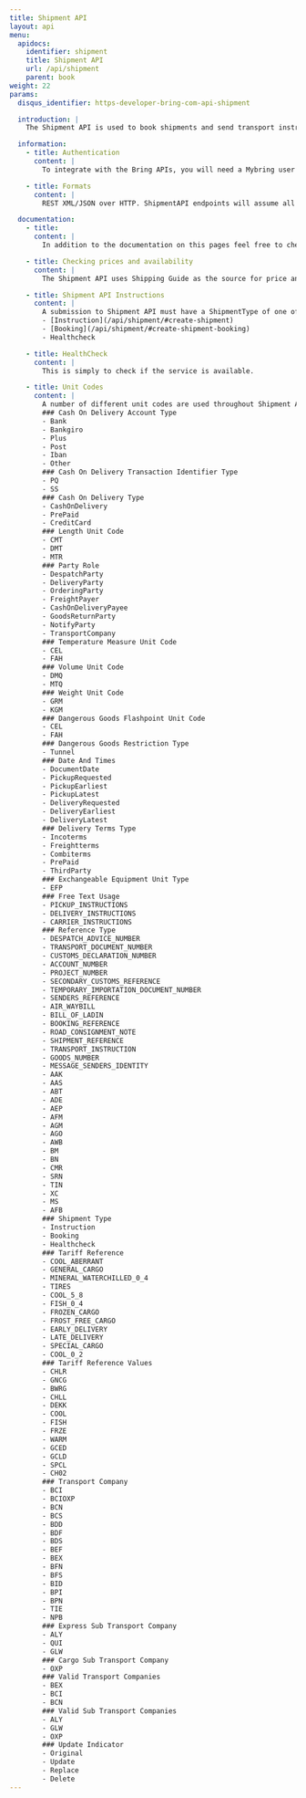 ```yaml
---
title: Shipment API
layout: api
menu:
  apidocs:
    identifier: shipment
    title: Shipment API
    url: /api/shipment
    parent: book
weight: 22
params:
  disqus_identifier: https-developer-bring-com-api-shipment

  introduction: |
    The Shipment API is used to book shipments and send transport instructions to Bring. For customers using EDIFACT today, switching to the Shipment API is a good alternative when implementing new automated order solutions. The API supports the majority of services in Bring's service portfolio and offers options to both create, update and delete bookings and instructions. You may use your own SSCC-compliant labels and your own shipment number series. Using the API requires a good knowledge of Bring's service portfolio and logistics value chain as the level of content validation is low [compared to the Booking API](/api/booking-shipment/).

  information:
    - title: Authentication
      content: |
        To integrate with the Bring APIs, you will need a Mybring user account with an API key. Information about prerequisites and authentication headers can be found on the general API [Getting Started page](/api/).

    - title: Formats
      content: |
        REST XML/JSON over HTTP. ShipmentAPI endpoints will assume all requests are ISO-8859-1 encoded.

  documentation:
    - title:
      content: |
        In addition to the documentation on this pages feel free to check out our [swagger page](https://bapiqa.bring.com/Shipment/swagger) for this API.

    - title: Checking prices and availability
      content: |
        The Shipment API uses Shipping Guide as the source for price and availability (when supported in the Shipping Guide) for the different products. We advise clients of the Shipment API to use [Shipping Guide API](/api/shipping-guide_2/) for getting the list price and checking availability before sending a booking request. Note that invoice payment is the only available payment option for the Shipment API. This means that the Mybring user ID used in the booking request must have access to the customer number specified as payer of the booking.

    - title: Shipment API Instructions
      content: |
        A submission to Shipment API must have a ShipmentType of one of the following
        - [Instruction](/api/shipment/#create-shipment)
        - [Booking](/api/shipment/#create-shipment-booking)
        - Healthcheck

    - title: HealthCheck
      content: |
        This is simply to check if the service is available.

    - title: Unit Codes
      content: |
        A number of different unit codes are used throughout Shipment API. Many of which are listed in the layouts below but the definative list is displayed here for ease of reference.
        ### Cash On Delivery Account Type
        - Bank
        - Bankgiro
        - Plus
        - Post
        - Iban
        - Other
        ### Cash On Delivery Transaction Identifier Type
        - PQ
        - SS
        ### Cash On Delivery Type
        - CashOnDelivery
        - PrePaid
        - CreditCard
        ### Length Unit Code
        - CMT
        - DMT
        - MTR
        ### Party Role
        - DespatchParty
        - DeliveryParty
        - OrderingParty
        - FreightPayer
        - CashOnDeliveryPayee
        - GoodsReturnParty
        - NotifyParty
        - TransportCompany
        ### Temperature Measure Unit Code
        - CEL
        - FAH
        ### Volume Unit Code
        - DMQ
        - MTQ
        ### Weight Unit Code
        - GRM
        - KGM
        ### Dangerous Goods Flashpoint Unit Code
        - CEL
        - FAH
        ### Dangerous Goods Restriction Type
        - Tunnel
        ### Date And Times
        - DocumentDate
        - PickupRequested
        - PickupEarliest
        - PickupLatest
        - DeliveryRequested
        - DeliveryEarliest
        - DeliveryLatest
        ### Delivery Terms Type
        - Incoterms
        - Freightterms
        - Combiterms
        - PrePaid
        - ThirdParty
        ### Exchangeable Equipment Unit Type
        - EFP
        ### Free Text Usage
        - PICKUP_INSTRUCTIONS
        - DELIVERY_INSTRUCTIONS
        - CARRIER_INSTRUCTIONS
        ### Reference Type
        - DESPATCH_ADVICE_NUMBER
        - TRANSPORT_DOCUMENT_NUMBER
        - CUSTOMS_DECLARATION_NUMBER
        - ACCOUNT_NUMBER
        - PROJECT_NUMBER
        - SECONDARY_CUSTOMS_REFERENCE
        - TEMPORARY_IMPORTATION_DOCUMENT_NUMBER
        - SENDERS_REFERENCE
        - AIR_WAYBILL
        - BILL_OF_LADIN
        - BOOKING_REFERENCE
        - ROAD_CONSIGNMENT_NOTE
        - SHIPMENT_REFERENCE
        - TRANSPORT_INSTRUCTION
        - GOODS_NUMBER
        - MESSAGE_SENDERS_IDENTITY
        - AAK
        - AAS
        - ABT
        - ADE
        - AEP
        - AFM
        - AGM
        - AGO
        - AWB
        - BM
        - BN
        - CMR
        - SRN
        - TIN
        - XC
        - MS
        - AFB
        ### Shipment Type
        - Instruction
        - Booking
        - Healthcheck
        ### Tariff Reference
        - COOL_ABERRANT
        - GENERAL_CARGO
        - MINERAL_WATERCHILLED_0_4
        - TIRES
        - COOL_5_8
        - FISH_0_4
        - FROZEN_CARGO
        - FROST_FREE_CARGO
        - EARLY_DELIVERY
        - LATE_DELIVERY
        - SPECIAL_CARGO
        - COOL_0_2
        ### Tariff Reference Values
        - CHLR
        - GNCG
        - BWRG
        - CHLL
        - DEKK
        - COOL
        - FISH
        - FRZE
        - WARM
        - GCED
        - GCLD
        - SPCL
        - CH02
        ### Transport Company
        - BCI
        - BCIOXP
        - BCN
        - BCS
        - BDD
        - BDF
        - BDS
        - BEF
        - BEX
        - BFN
        - BFS
        - BID
        - BPI
        - BPN
        - TIE
        - NPB
        ### Express Sub Transport Company
        - ALY
        - QUI
        - GLW
        ### Cargo Sub Transport Company
        - OXP
        ### Valid Transport Companies
        - BEX
        - BCI
        - BCN
        ### Valid Sub Transport Companies
        - ALY
        - GLW
        - OXP
        ### Update Indicator
        - Original
        - Update
        - Replace
        - Delete
---
```

